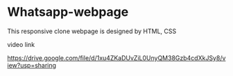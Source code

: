 # Whatsapp-webpage
This responsive clone webpage is designed by HTML, CSS 

video link

https://drive.google.com/file/d/1xu4ZKaDUvZiL0UnyQM38Gzb4cdXkJSy8/view?usp=sharing
